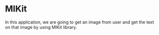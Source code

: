 # MlKit

In this application, we are going to get an image from user and get the text on that image by using MlKit library. 
